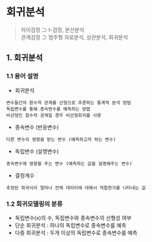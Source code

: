 회귀분석
===
> 차이검정 ⊃ t-검정, 분산분석   
> 관계검정 ⊃ 범주형 자료분석, 상관분석, 회귀분석

## 1. 회귀분석
### 1.1 용어 설명
- 회귀분석
```
변수들간의 함수적 관계를 선형으로 추론하는 통계적 분석 방법
독립변수를 통해 종속변수를 예측하는 방법
비선형인 함수적 관계일 경우 비선형회귀를 사용
```
- 종속변수 (반응변수)
```
다른 변수의 영향을 받는 변수 (예측하고자 하는 변수)
```
- 독립변수 (설명변수)
```
종속변수에 영향을 주는 변수 (예측하는 값을 설명해주는 변수)
```
- 결정계수
```
추정된 회귀식이 얼마나 전체 데이터에 대해서 적합한가를 나타내는 값
```

### 1.2 회귀모델링의 분류
- 독립변수(x)의 수, 독립변수와 종속변수의 선형성 여부
- 단순 회귀분석 : 하나의 독립변수로 종속변수를 예측   
- 다중 회귀분석 : 두개 이상의 독립변수로 종속변수를 예측
